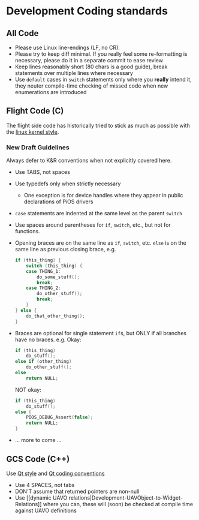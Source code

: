# Development Coding standards

## All Code
* Please use Linux line-endings (LF, no CR).
* Please try to keep diff minimal. If you really feel some re-formatting is necessary, please do it in a separate commit to ease review
* Keep lines reasonably short (80 chars is a good guide), break statements over multiple lines where necessary
* Use `default` cases in `switch` statements only where you __really__ intend it, they neuter compile-time checking of missed code when new enumerations are introduced

## Flight Code (C)
The flight side code has historically tried to stick as much as possible with the [linux kernel style](https://www.kernel.org/doc/Documentation/CodingStyle).

### New Draft Guidelines
Always defer to K&R conventions when not explicitly covered here.
* Use TABS, not spaces
* Use typedefs only when strictly necessary
    - One exception is for device handles where they appear in public declarations of PiOS drivers
* `case` statements are indented at the same level as the parent `switch`
* Use spaces around parentheses for `if`, `switch`, etc., but not for functions.
* Opening braces are on the same line as `if`, `switch`, etc. `else` is on the same line as previous closing brace, e.g.

    ```c
    if (this_thing) {
        switch (this_thing) {
        case THING_1:
            do_some_stuff();
            break;
        case THING_2:
            do_other_stuff();
            break;
        }
    } else {
        do_that_other_thing();
    }
    ```

* Braces are optional for single statement `if`s, but ONLY if all branches have no braces. e.g. Okay:

    ```c
    if (this_thing)
        do_stuff();
    else if (other_thing)
        do_other_stuff();
    else
        return NULL;
    ```

    NOT okay:

    ```c
    if (this_thing)
        do_stuff();
    else {
        PIOS_DEBUG_Assert(false);
        return NULL;
    }
    ```
* ... more to come ...

## GCS Code (C++)
Use [Qt style](http://wiki.qt-project.org/Coding_Style) and [Qt coding conventions](http://wiki.qt-project.org/Coding_Conventions)
* Use 4 SPACES, not tabs
* DON'T assume that returned pointers are non-null
* Use [[dynamic UAVO relations|Development-UAVObject-to-Widget-Relations]] where you can, these will (soon) be checked at compile time against UAVO definitions
